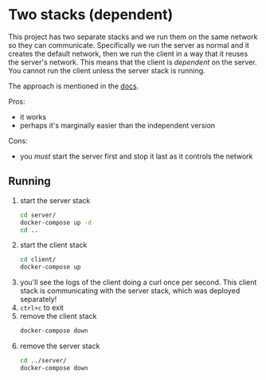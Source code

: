 # Two stacks (dependent)

This project has two separate stacks and we run them on the same network so they can communicate. Specifically we run
the server as normal and it creates the default network, then we run the client in a way that it reuses the server's
network. This means that the client is *dependent* on the server. You cannot run the client unless the server stack is
running.

The approach is mentioned in the [docs](https://docs.docker.com/compose/networking/#use-a-pre-existing-network).

Pros:

  - it works
  - perhaps it's marginally easier than the independent version

Cons:

  - you *must* start the server first and stop it last as it controls the network

## Running

  1. start the server stack
      ```bash
      cd server/
      docker-compose up -d
      cd ..
      ```
  1. start the client stack
      ```bash
      cd client/
      docker-compose up
      ```
  1. you'll see the logs of the client doing a curl once per second. This client stack is communicating with the server
     stack, which was deployed separately!
  1. `ctrl+c` to exit
  1. remove the client stack
      ```bash
      docker-compose down
      ```
  1. remove the server stack
      ```bash
      cd ../server/
      docker-compose down
      ```

